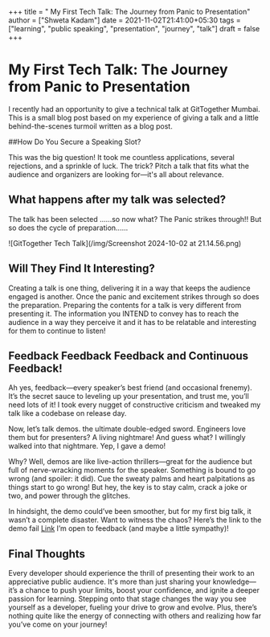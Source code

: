 +++
title = " My First Tech Talk: The Journey from Panic to Presentation"
author = ["Shweta Kadam"]
date = 2021-11-02T21:41:00+05:30
tags = ["learning", "public speaking", "presentation", "journey", "talk"]
draft = false
+++

# My First Tech Talk: The Journey from Panic to Presentation

I recently had an opportunity to give a technical talk at GitTogether Mumbai. This is a small blog post based on my experience of giving a talk and a little behind-the-scenes turmoil written as a blog post.

##How Do You Secure a Speaking Slot?

This was the big question! It took me countless applications, several rejections, and a sprinkle of luck. The trick? Pitch a talk that fits what the audience and organizers are looking for—it's all about relevance.

## What happens after my talk was selected?

The talk has been selected ......so now what?
The Panic strikes through!!
But so does the cycle of preparation......

![GitTogether Tech Talk](/img/Screenshot 2024-10-02 at 21.14.56.png)

## Will They Find It Interesting?

Creating a talk is one thing, delivering it in a way that keeps the audience engaged is another. 
Once the panic and excitement strikes through so does the preparation. Preparing the contents for a talk is very different from presenting it. The information you INTEND to convey has to reach the audience in a way they perceive it and it has to be relatable and interesting for them to continue to listen!

## Feedback Feedback Feedback and Continuous Feedback!

Ah yes, feedback—every speaker’s best friend (and occasional frenemy). It’s the secret sauce to leveling up your presentation, and trust me, you’ll need lots of it! I took every nugget of constructive criticism and tweaked my talk like a codebase on release day.

Now, let’s talk demos. the ultimate double-edged sword. Engineers love them but for presenters? A living nightmare! And guess what? I willingly walked into that nightmare. Yep, I gave a demo!


Why? Well, demos are like live-action thrillers—great for the audience but full of nerve-wracking moments for the speaker. Something is bound to go wrong (and spoiler: it did). Cue the sweaty palms and heart palpitations as things start to go wrong! But hey, the key is to stay calm, crack a joke or two, and power through the glitches.

In hindsight, the demo could’ve been smoother, but for my first big talk, it wasn’t a complete disaster. Want to witness the chaos? Here’s the link to the demo fail [Link](https://www.youtube.com/watch?v=j_D0SG0yMEk) I’m open to feedback (and maybe a little sympathy)!

## Final Thoughts
Every developer should experience the thrill of presenting their work to an appreciative public audience. It's more than just sharing your knowledge—it’s a chance to push your limits, boost your confidence, and ignite a deeper passion for learning. Stepping onto that stage changes the way you see yourself as a developer, fueling your drive to grow and evolve. Plus, there’s nothing quite like the energy of connecting with others and realizing how far you’ve come on your journey!
